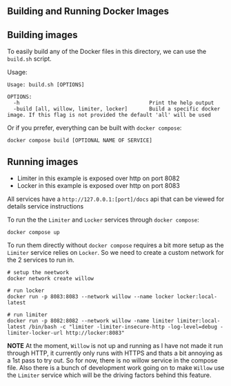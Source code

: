 Building and Running Docker Images
----------------------------------

## Building images

To easily build any of the Docker files in this directory, we can use the `build.sh` script.

Usage:
```
Usage: build.sh [OPTIONS]

OPTIONS:
  -h                                          Print the help output
  -build [all, willow, limiter, locker]       Build a specific docker image. If this flag is not provided the default 'all' will be used
```

Or if you prrefer, everything can be built with `docker compose`:
```
docker compose build [OPTIONAL NAME OF SERVICE]
```

## Running images

* Limiter in this example is exposed over http on port 8082
* Locker in this example is exposed over http on port 8083

All services have a `http://127.0.0.1:[port]/docs` api that can be viewed for details service instructions

To run the the `Limiter` and `Locker` services through `docker compose`:
```
docker compose up
``` 

To run them directly without `docker compose` requires a bit more setup as the `Limiter` service 
relies on `Locker`. So we need to create a custom network for the 2 services to run in.
```
# setup the neetwork
docker network create willow

# run locker
docker run -p 8083:8083 --network willow --name locker locker:local-latest

# run limiter
docker run -p 8082:8082 --network willow -name limiter limiter:local-latest /bin/bash -c "limiter -limiter-insecure-http -log-level=debug -limiter-locker-url http://locker:8083"
```

**NOTE**
At the moment, `Willow` is not up and running as I have not made it run through HTTP, it currently only runs with HTTPS
and thats a bit annoying as a 1st pass to try out. So for now, there is no willow service in the compose file. Also there
is a bunch of development work going on to make `Willow` use the `Limiter` service which will be the driving factors behind
this feature.